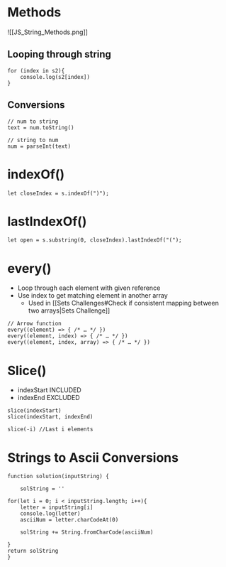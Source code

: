 # Methods

![[JS_String_Methods.png]]

## Looping through string

```JS
for (index in s2){
    console.log(s2[index])
}
```

## Conversions

```JS
// num to string
text = num.toString()

// string to num
num = parseInt(text)
```

# indexOf()

```JS
let closeIndex = s.indexOf(")");
```

# lastIndexOf()
```JS
let open = s.substring(0, closeIndex).lastIndexOf("(");
```

# every()

- Loop through each element with given reference
- Use index to get matching element in another array
	- Used in [[Sets Challenges#Check if consistent mapping between two arrays|Sets Challenge]]

```JS
// Arrow function
every((element) => { /* … */ })
every((element, index) => { /* … */ })
every((element, index, array) => { /* … */ })
```

# Slice()

- indexStart INCLUDED
- indexEnd EXCLUDED
```JS
slice(indexStart)
slice(indexStart, indexEnd)

slice(-i) //Last i elements
```

# Strings to Ascii Conversions

```JS
function solution(inputString) {
    
    solString = ''

for(let i = 0; i < inputString.length; i++){
    letter = inputString[i]
    console.log(letter)
    asciiNum = letter.charCodeAt(0)

    solString += String.fromCharCode(asciiNum)
    
}
return solString
}
```